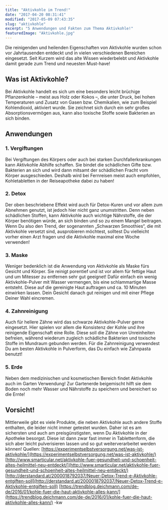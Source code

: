 ```yaml
---
title: "Aktivkohle im Trend!"
date: "2017-04-20 08:31:41"
modified: "2017-05-09 07:43:35"
slug: "aktivkohle"
excerpt: "5 Anwendungen und Fakten zum Thema Aktivkohle!"
featuredImage: "Aktivkohle.jpg"
---
```


Die reinigenden und heilenden Eigenschaften von Aktivkohle wurden schon vor Jahrtausenden entdeckt und in vielen verschiedenen Bereichen eingesetzt. Seit Kurzem wird das alte Wissen wiederbelebt und Aktivkohle damit gerade zum Trend und neuesten Must-have!

## Was ist Aktivkohle?

Bei Aktivkohle handelt es sich um eine besonders leicht brüchige Pflanzenkohle – meist aus Holz oder Kokos –, die unter Druck, bei hohen Temperaturen und Zusatz von Gasen bzw. Chemikalien, wie zum Beispiel Kohlendioxid, aktiviert wurde. Sie zeichnet sich durch ein sehr großes Absorptionsvermögen aus, kann also toxische Stoffe sowie Bakterien an sich binden.

## Anwendungen

### 1\. Vergiftungen

Bei Vergiftungen des Körpers oder auch bei starken Durchfallerkrankungen kann Aktivkohle Abhilfe schaffen. Sie bindet die schädlichen Gifte bzw. Bakterien an sich und wird dann mitsamt der schädlichen Fracht vom Körper ausgeschieden. Deshalb wird bei Fernreisen meist auch empfohlen, Kohletabletten in der Reiseapotheke dabei zu haben!

### 2\. Detox

Der oben beschriebene Effekt wird auch für Detox-Kuren und vor allem zum Abnehmen genutzt, ist jedoch hier nicht ganz unumstritten. Denn neben schädlichen Stoffen, kann Aktivkohle auch wichtige Nährstoffe, die der Körper benötigen würde, an sich binden und so zu einem Mangel beitragen. Wenn Du also den Trend, der sogenannten „Schwarzen Smoothies“, die mit Aktivkohle versetzt sind, ausprobieren möchtest, solltest Du vielleicht vorher einen Arzt fragen und die Aktivkohle maximal eine Woche verwenden!

### 3\. Maske

Weniger bedenklich ist die Anwendung von Aktivkohle als Maske fürs Gesicht und Körper. Sie reinigt porentief und ist vor allem für fettige Haut und um Mitesser zu entfernen sehr gut geeignet! Dafür einfach ein wenig Aktivkohle-Pulver mit Wasser vermengen, bis eine schlammartige Masse entsteht. Diese auf die gereinigte Haut auftragen und ca. 10 Minuten einwirken lassen. Dein Gesicht danach gut reinigen und mit einer Pflege Deiner Wahl eincremen.

### 4\. Zahnreinigung

Auch für hellere Zähne wird das schwarze Aktivkohle-Pulver gerne eingesetzt. Hier spielen vor allem die Konsistenz der Kohle und ihre reinigende Eigenschaft eine Rolle. Diese soll die Zähne von Unreinheiten befreien, während wiederum zugleich schädliche Bakterien und toxische Stoffe im Mundraum gebunden werden. Für die Zahnreinigung verwendest Du am besten Aktivkohle in Pulverform, das Du einfach wie Zahnpasta benutzt!

### 5\. Erde

Neben dem medizinischen und kosmetischen Bereich findet Aktivkohle auch im Garten Verwendung! Zur Gartenerde beigemischt hilft sie dem Boden noch mehr Wasser und Nährstoffe zu speichern und bereichert so die Ernte!

## Vorsicht!

Mittlerweile gibt es viele Produkte, die neben Aktivkohle auch andere Stoffe enthalten, die leider nicht immer getestet wurden. Daher ist es am sichersten und auch am preisgünstigsten, wenn Du Aktivkohle in der Apotheke besorgst. Diese ist dann zwar fast immer in Tablettenform, die sich aber leicht pulverisieren lassen und so gut weiterverarbeitet werden können! Quellen: [https://experimentselbstversorgung.net/was-ist-aktivkohle/](https://experimentselbstversorgung.net/was-ist-aktivkohle/) [http://www.smarticular.net/aktivkohle-fuer-gesundheit-und-schoenheit-altes-heilmittel-neu-entdeckt/](http://www.smarticular.net/aktivkohle-fuer-gesundheit-und-schoenheit-altes-heilmittel-neu-entdeckt/) [http://derstandard.at/2000018792037/Neuer-Detox-Trend-e-Aktivkohle-entgiften-soll](http://derstandard.at/2000018792037/Neuer-Detox-Trend-e-Aktivkohle-entgiften-soll) [https://trendblog.deichmann.com/de-de/2016/01/kohle-fuer-die-haut-aktivkohle-alles-kann/](https://trendblog.deichmann.com/de-de/2016/01/kohle-fuer-die-haut-aktivkohle-alles-kann/) -kw